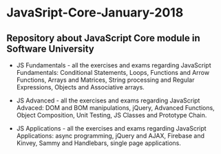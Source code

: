 # JavaSript-Core-January-2018

## Repository about JavaScript Core module in Software University

- JS Fundamentals - all the exercises and exams regarding JavaScript Fundamentals: Conditional Statements, Loops, Functions and Arrow Functions, Arrays and Matrices, String processing and Regular Expressions, Objects and Associative arrays.

- JS Advanced - all the exercises and exams regarding JavaScript Advaced: DOM and BOM manipulations, jQuery, Advanced Functions, Object Composition, Unit Testing, JS Classes and Prototype Chain.

- JS Applications - all the exercises and exams regarding JavaScript Applications: async programming, jQuery and AJAX, Firebase and Kinvey, Sammy and Handlebars, single page applications.
